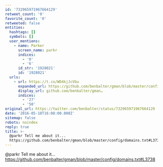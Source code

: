 ```yaml
---
id: '732965971967664129'
retweet_count: '0'
favorite_count: '0'
retweeted: false
entities:
  hashtags: []
  symbols: []
  user_mentions:
    - name: Parker
      screen_name: parkr
      indices:
        - '0'
        - '6'
      id_str: '1928021'
      id: '1928021'
  urls:
    - url: https://t.co/WD4kjJcVbu
      expanded_url: https://github.com/benbalter/gman/blob/master/config/domains.txt#L3738
      display_url: github.com/benbalter/gman…
      indices:
        - '27'
        - '50'
original_url: https://twitter.com/benbalter/status/732965971967664129
date: '2016-05-18T16:08:00.000Z'
sitemap: false
robots: noindex
reply: true
title: >-
  @parkr Tell me about it...
  https://github.com/benbalter/gman/blob/master/config/domains.txt#L3738
---
```


@parkr Tell me about it... https://github.com/benbalter/gman/blob/master/config/domains.txt#L3738